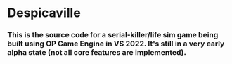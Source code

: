 # Despicaville

### This is the source code for a serial-killer/life sim game being built using OP Game Engine in VS 2022. It's still in a very early alpha state (not all core features are implemented).
